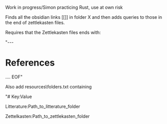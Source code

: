 Work in progress/Simon practicing Rust, use at own risk

Finds all the obsidian links \[\[\]\] in folder X and then adds queries to those in the end of zettlekasten files. 

Requires that the Zettlekasten files ends with:

"---
# References
....
EOF"

Also add resources\folders.txt containing

"# Key:Value

Litterature:Path_to_litterature_folder

Zettelkasten:Path_to_zettlekasten_folder

